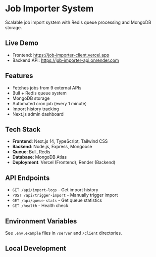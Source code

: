 # Job Importer System

Scalable job import system with Redis queue processing and MongoDB storage.

## Live Demo
- Frontend: https://job-importer-client.vercel.app
- Backend API: https://job-importer-api.onrender.com

## Features
- Fetches jobs from 9 external APIs
- Bull + Redis queue system
- MongoDB storage
- Automated cron job (every 1 minute)
- Import history tracking
- Next.js admin dashboard

## Tech Stack
- **Frontend**: Next.js 14, TypeScript, Tailwind CSS
- **Backend**: Node.js, Express, Mongoose
- **Queue**: Bull, Redis
- **Database**: MongoDB Atlas
- **Deployment**: Vercel (Frontend), Render (Backend)

## API Endpoints
- `GET /api/import-logs` - Get import history
- `POST /api/trigger-import` - Manually trigger import
- `GET /api/queue-stats` - Get queue statistics
- `GET /health` - Health check

## Environment Variables
See `.env.example` files in `/server` and `/client` directories.

## Local Development
